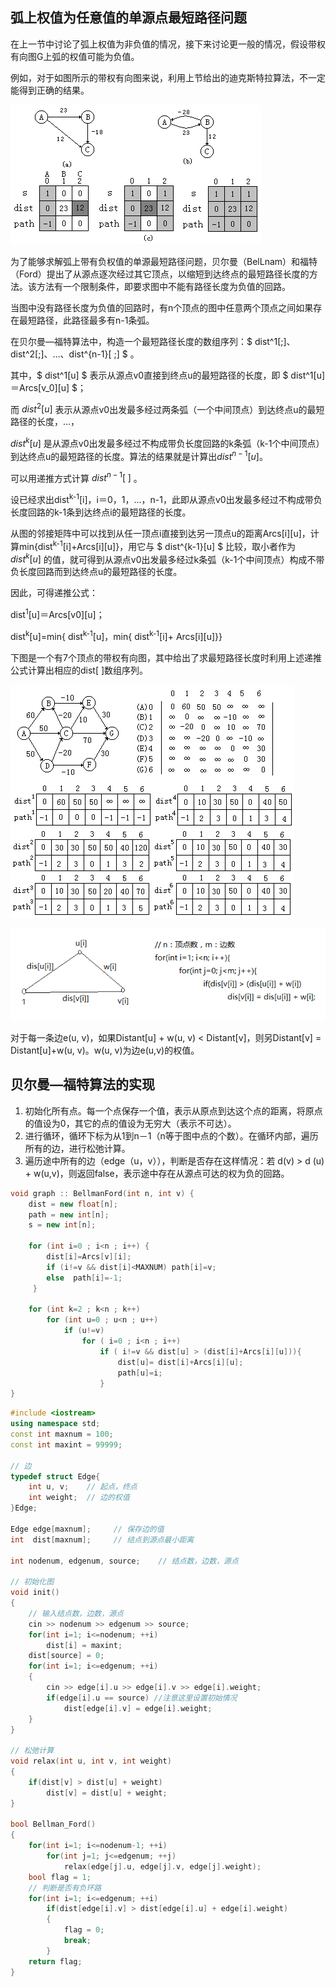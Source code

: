 ## 弧上权值为任意值的单源点最短路径问题 

在上一节中讨论了弧上权值为非负值的情况，接下来讨论更一般的情况，假设带权有向图G上弧的权值可能为负值。

例如，对于如图所示的带权有向图来说，利用上节给出的迪克斯特拉算法，不一定能得到正确的结果。

![](img/最短路径3.png)

为了能够求解弧上带有负权值的单源最短路径问题，贝尔曼（BelLnam）和福特（Ford）提出了从源点逐次经过其它顶点，以缩短到达终点的最短路径长度的方法。该方法有一个限制条件，即要求图中不能有路径长度为负值的回路。

当图中没有路径长度为负值的回路时，有n个顶点的图中任意两个顶点之间如果存在最短路径，此路径最多有n-1条弧。 

在贝尔曼—福特算法中，构造一个最短路径长度的数组序列：$ dist^1[\;]、dist^2[\;]、…、dist^{n-1}[ \;] $ 。

其中，$ dist^1[u] $ 表示从源点v0直接到终点u的最短路径的长度，即 $ dist^1[u]＝Arcs[v_0][u] $；

而 $dist^2[u]$ 表示从源点v0出发最多经过两条弧（一个中间顶点）到达终点u的最短路径的长度，…，

$dist^k[u]$ 是从源点v0出发最多经过不构成带负长度回路的k条弧（k-1个中间顶点）到达终点u的最短路径的长度。算法的结果就是计算出$dist^{n-1}[u]$。

可以用递推方式计算 $dist^{n-1}[\;]$ 。

设已经求出dist<sup>k-1</sup>[i]，i＝0，1，…，n-1，此即从源点v0出发最多经过不构成带负长度回路的k-1条到达终点i的最短路径的长度。

从图的邻接矩阵中可以找到从任一顶点i直接到达另一顶点u的距离Arcs\[i]\[u]，计算min{dist<sup>k-1</sup>\[i]+Arcs\[i]\[u]}，用它与 $ dist^{k-1}[u] $ 比较，取小者作为 $dist^k[u]$ 的值，就可得到从源点v0出发最多经过k条弧（k-1个中间顶点）构成不带负长度回路而到达终点u的最短路径的长度。

因此，可得递推公式：

dist<sup>1</sup>\[u]＝Arcs\[v0]\[u]；

dist<sup>k</sup>\[u]=min{ dist<sup>k-1</sup>\[u]，min{ dist<sup>k-1</sup>\[i]+ Arcs\[i]\[u]}}

下图是一个有7个顶点的带权有向图，其中给出了求最短路径长度时利用上述递推公式计算出相应的dist[ ]数组序列。 

![](img/bellman_ford算法.png)

![](img/bellman_ford算法2.png)

对于每一条边e(u, v)，如果Distant[u] + w(u, v) < Distant[v]，则另Distant[v] = Distant[u]+w(u, v)。w(u, v)为边e(u,v)的权值。

## 贝尔曼—福特算法的实现

1. 初始化所有点。每一个点保存一个值，表示从原点到达这个点的距离，将原点的值设为0，其它的点的值设为无穷大（表示不可达）。
2. 进行循环，循环下标为从1到n－1（n等于图中点的个数）。在循环内部，遍历所有的边，进行松弛计算。
3. 遍历途中所有的边（edge（u，v）），判断是否存在这样情况：若 d(v) > d (u) + w(u,v)，则返回false，表示途中存在从源点可达的权为负的回路。

```c++
void graph :: BellmanFord(int n, int v) {
    dist = new float[n];
  	path = new int[n];
  	s = new int[n];

    for (int i=0 ; i<n ; i++) {
    	dist[i]=Arcs[v][i];
      	if (i!=v && dist[i]<MAXNUM) path[i]=v;
        else  path[i]=-1;
     }    

    for (int k=2 ; k<n ; k++)
        for (int u=0 ; u<n ; u++)
            if (u!=v)
                for ( i=0 ; i<n ; i++)
                    if ( i!=v && dist[u] > (dist[i]+Arcs[i][u])){
                        dist[u]= dist[i]+Arcs[i][u];
                        path[u]=i;
                    }
}
```
```c++
#include <iostream>
using namespace std;
const int maxnum = 100;
const int maxint = 99999;
 
// 边
typedef struct Edge{
	int u, v;    // 起点，终点
	int weight;  // 边的权值
}Edge;
 
Edge edge[maxnum];     // 保存边的值
int  dist[maxnum];     // 结点到源点最小距离
 
int nodenum, edgenum, source;    // 结点数，边数，源点
 
// 初始化图
void init()
{
	// 输入结点数，边数，源点
	cin >> nodenum >> edgenum >> source;
	for(int i=1; i<=nodenum; ++i)
		dist[i] = maxint;
	dist[source] = 0;
	for(int i=1; i<=edgenum; ++i)
	{
		cin >> edge[i].u >> edge[i].v >> edge[i].weight;
		if(edge[i].u == source) //注意这里设置初始情况
			dist[edge[i].v] = edge[i].weight;
	}
}
 
// 松弛计算
void relax(int u, int v, int weight)
{
	if(dist[v] > dist[u] + weight)
		dist[v] = dist[u] + weight;
}
 
bool Bellman_Ford()
{
	for(int i=1; i<=nodenum-1; ++i)
		for(int j=1; j<=edgenum; ++j)
			relax(edge[j].u, edge[j].v, edge[j].weight);
	bool flag = 1;
	// 判断是否有负环路
	for(int i=1; i<=edgenum; ++i)
		if(dist[edge[i].v] > dist[edge[i].u] + edge[i].weight)
		{
			flag = 0;
			break;
		}
	return flag;
}
```